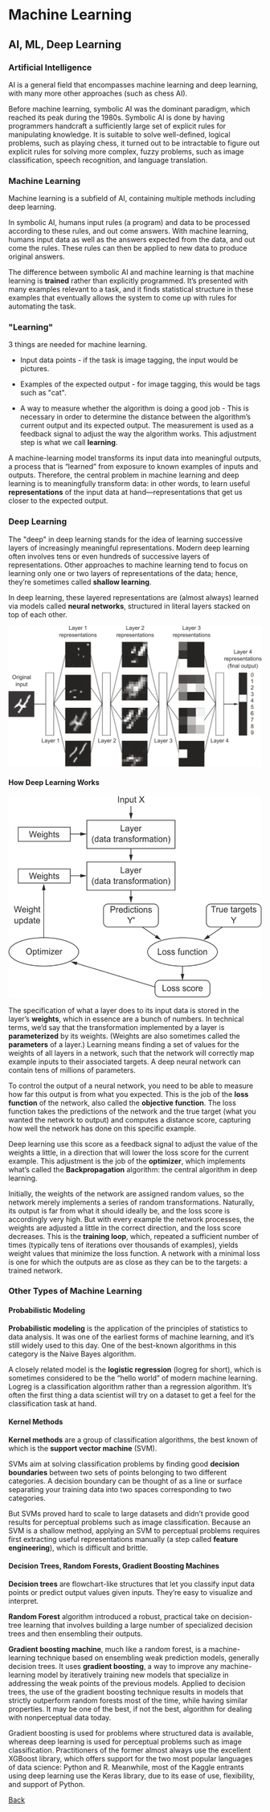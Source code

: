 # Machine Learning

## AI, ML, Deep Learning

### Artificial Intelligence

AI is a general field that encompasses machine learning and deep learning, with many more other approaches (such as chess AI).

Before machine learning, symbolic AI was the dominant paradigm, which reached its peak during the 1980s. Symbolic AI is done by having programmers handcraft a sufficiently large set of explicit rules for manipulating knowledge. It is suitable to solve well-defined, logical problems, such as playing chess, it turned out to be intractable to figure out explicit rules for solving more complex, fuzzy problems, such as image classification, speech recognition, and language translation.

### Machine Learning

Machine learning is a subfield of AI, containing multiple methods including deep learning.

In symbolic AI, humans input rules (a program) and data to be processed according to these rules, and out come answers. With machine learning, humans input data as well as the answers expected from the data, and out come the rules. These rules can then be applied to new data to produce original answers.

The difference between symbolic AI and machine learning is that machine learning is **trained** rather than explicitly programmed. It’s presented with many examples relevant to a task, and it finds statistical structure in these examples that eventually allows the system to come up with rules for automating the task.

### "Learning"

3 things are needed for machine learning.

- Input data points - if the task is image tagging, the input would be pictures.

- Examples of the expected output - for image tagging, this would be tags such as "cat".

- A way to measure whether  the algorithm is doing a good job - This is necessary in order to determine the distance between the algorithm’s current output and its expected output. The measurement is used as a feedback signal to adjust the way the algorithm works. This adjustment step is what we call **learning**.

A machine-learning model transforms its input data into meaningful outputs, a process that is “learned” from exposure to known examples of inputs and outputs. Therefore, the central problem in machine learning and deep learning is to meaningfully transform data: in other words, to learn useful **representations** of the input data at hand—representations that get us closer to the expected output.

### Deep Learning

The "deep" in deep learning stands for the idea of learning successive layers of increasingly meaningful representations. Modern deep learning often involves tens or even hundreds of successive layers of representations. Other approaches to machine learning tend to focus on learning only one or two layers of representations of the data; hence, they’re sometimes called **shallow learning**.

In deep learning, these layered representations are (almost always) learned via models called **neural networks**, structured in literal layers stacked on top of each other.

![](./images/representations.png)

#### How Deep Learning Works

![](./images/deepLearning.png)

The specification of what a layer does to its input data is stored in the layer’s **weights**, which in essence are a bunch of numbers. In technical terms, we’d say that the transformation implemented by a layer is **parameterized** by its weights. (Weights are also sometimes called the **parameters** of a layer.) Learning means finding a set of values for the weights of all layers in a network, such that the network will correctly map example inputs to their associated targets. A deep neural network can contain tens of millions of parameters.

To control the output of a neural network, you need to be able to measure how far this output is from what you expected. This is the job of the **loss function** of the network, also called the **objective function**. The loss function takes the predictions of the network and the true target (what you wanted the network to output) and computes a distance score, capturing how well the network has done on this specific example.

Deep learning use this score as a feedback signal to adjust the value of the weights a little, in a direction that will lower the loss score for the current example. This adjustment is the job of the **optimizer**, which implements what’s called the **Backpropagation** algorithm: the central algorithm in deep learning.

Initially, the weights of the network are assigned random values, so the network merely implements a series of random transformations. Naturally, its output is far from what it should ideally be, and the loss score is accordingly very high. But with every example the network processes, the weights are adjusted a little in the correct direction, and the loss score decreases. This is the **training loop**, which, repeated a sufficient number of times (typically tens of iterations over thousands of examples), yields weight values that minimize the loss function. A network with a minimal loss is one for which the outputs are as close as they can be to the targets: a trained network.

### Other Types of Machine Learning

#### Probabilistic Modeling

**Probabilistic modeling** is the application of the principles of statistics to data analysis. It was one of the earliest forms of machine learning, and it’s still widely used to this day. One of the best-known algorithms in this category is the Naive Bayes algorithm.

A closely related model is the **logistic regression** (logreg for short), which is sometimes considered to be the “hello world” of modern machine learning. Logreg is a classification algorithm rather than a regression algorithm. It’s often the first thing a data scientist will try on a dataset to get a feel for the classification task at hand.

#### Kernel Methods

**Kernel methods** are a group of classification algorithms, the best known of which is the **support vector machine** (SVM).

SVMs aim at solving classification problems by finding good **decision boundaries** between two sets of points belonging to two different categories. A decision boundary can be thought of as a line or surface separating your training data into two spaces corresponding to two categories.

But SVMs proved hard to scale to large datasets and didn’t provide good results for perceptual problems such as image classification. Because an SVM is a shallow method, applying an SVM to perceptual problems requires first extracting useful representations manually (a step called **feature engineering**), which is difficult and brittle.

#### Decision Trees, Random Forests, Gradient Boosting Machines

**Decision trees** are flowchart-like structures that let you classify input data points or predict output values given inputs. They’re easy to visualize and interpret.

**Random Forest** algorithm introduced a robust, practical take on decision-tree learning that involves building a large number of specialized decision trees and then ensembling their outputs.

**Gradient boosting machine**, much like a random forest, is a machine-learning technique based on ensembling weak prediction models, generally decision trees. It uses **gradient boosting**, a way to improve any machine-learning model by iteratively training new models that specialize in addressing the weak points of the previous models. Applied to decision trees, the use of the gradient boosting technique results in models that strictly outperform random forests most of the time, while having similar properties. It may be one of the best, if not the best, algorithm for dealing with nonperceptual data today.

Gradient boosting is used for problems where structured data is available, whereas deep learning is used for perceptual problems such as image classification. Practitioners of the former almost always use the excellent XGBoost library, which offers support for the two most popular languages of data science: Python and R. Meanwhile, most of the Kaggle entrants using deep learning use the Keras library, due to its ease of use, flexibility, and support of Python.

[Back](../../README.md)
